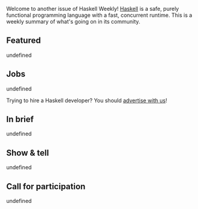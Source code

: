 Welcome to another issue of Haskell Weekly!
[Haskell](https://www.haskell.org) is a safe, purely functional programming language with a fast, concurrent runtime.
This is a weekly summary of what's going on in its community.

## Featured

<!-- Runs on 2023-07-13. -->
<!--
- [Which cloud technologies are you using in your projects?](https://www.developereconomics.net/?member_id=haskell&utm_medium=nl_4) (ad)
  > Share what you like and dislike about dbaas, containers, serverless iaas for a chance to win amazing prizes. Plus you'll get free access to a virtual goody bag packed with discount codes, vouchers and free resources! [Take the survey.](https://www.developereconomics.net/?member_id=haskell&utm_medium=nl_4)
-->

undefined

## Jobs

undefined

Trying to hire a Haskell developer?
You should [advertise with us](https://haskellweekly.news/advertising.html)!

## In brief

undefined

## Show & tell

undefined

## Call for participation

undefined

